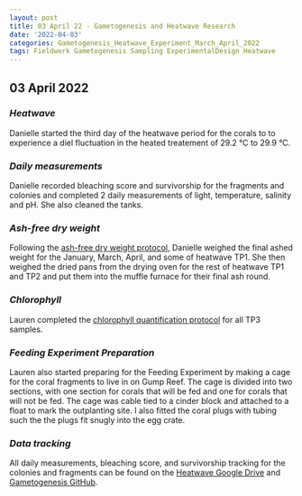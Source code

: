 ```yaml
---
layout: post
title: 03 April 22 - Gametogenesis and Heatwave Research
date: '2022-04-03'
categories: Gametogenesis_Heatwave_Experiment_March_April_2022
tags: Fieldwork Gametogenesis Sampling ExperimentalDesign Heatwave
---
```


## 03 April 2022

### *Heatwave*
Danielle started the third day of the heatwave period for the corals to to experience a diel fluctuation in the heated treatement of 29.2 °C to 29.9 °C.

### *Daily measurements*
Danielle recorded bleaching score and survivorship for the fragments and colonies  and completed 2 daily measurements of light, temperature, salinity and pH. She also cleaned the tanks.

### *Ash-free dry weight*
Following the [ash-free dry weight protocol](https://github.com/urol-e5/protocols/blob/master/2020-01-01-Ash-Free-Dry-Weight-Protocol.md), Danielle weighed the final ashed weight for the January, March, April, and some of heatwave TP1. She then weighed the dried pans from the drying oven for the rest of heatwave TP1 and TP2 and put them into the muffle furnace for their final ash round.


### *Chlorophyll*
Lauren completed the [chlorophyll quantification protocol](https://github.com/daniellembecker/Gametogenesis/blob/main/protocols/2020-01-01-Chlorophyll-Protocol.md) for all TP3 samples.

### *Feeding Experiment Preparation*
Lauren also started preparing for the Feeding Experiment by making a cage for the coral fragments to live in on Gump Reef. The cage is divided into two sections, with one section for corals that will be fed and one for corals that will not be fed. The cage was cable tied to a cinder block and attached to a float to mark the outplanting site. I also fitted the coral plugs with tubing such the the plugs fit snugly into the egg crate.

### *Data tracking*
All daily measurements, bleaching score, and survivorship tracking for the colonies and fragments can be found on the [Heatwave Google Drive](https://drive.google.com/drive/u/0/folders/1f0I4fi72gqcFtxoOj08j3n1DRL2GLVKw) and [Gametogenesis GitHub](https://github.com/daniellembecker/Gametogenesis).
